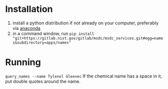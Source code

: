 # Installation
1. install a python distribution if not already on your computer, preferably via [anaconda](https://www.anaconda.com/distribution/#download-section)
2. in a command window, run `pip install "git+https://gitlab.nist.gov/gitlab/msdc/msdc_services.git#egg=names&subdirectory=apps/names"`

# Running
`query_names --name Tylenol Gleevec`
If the chemical name has a space in it, put double quotes around the name.
